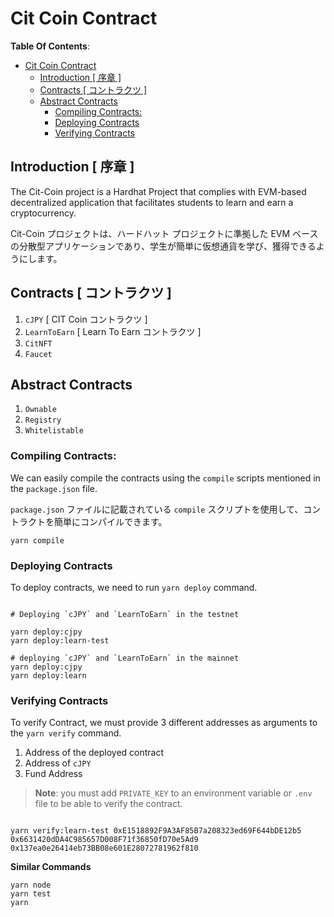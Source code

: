 # Cit Coin Contract

**Table Of Contents**:
- [Cit Coin Contract](#cit-coin-contract)
  - [Introduction \[ 序章 \]](#introduction--序章-)
  - [Contracts \[ コントラクツ \]](#contracts--コントラクツ-)
  - [Abstract Contracts](#abstract-contracts)
    - [Compiling Contracts:](#compiling-contracts)
    - [Deploying Contracts](#deploying-contracts)
    - [Verifying Contracts](#verifying-contracts)


## Introduction [ 序章 ]

The Cit-Coin project is a Hardhat Project that complies with EVM-based decentralized application that facilitates students to learn and earn a cryptocurrency.

Cit-Coin プロジェクトは、ハードハット プロジェクトに準拠した EVM ベースの分散型アプリケーションであり、学生が簡単に仮想通貨を学び、獲得できるようにします。

## Contracts [ コントラクツ ]

1. `cJPY` [ CIT Coin コントラクツ ]
2. `LearnToEarn` [ Learn To Earn コントラクツ ]
3. `CitNFT`
4. `Faucet`

## Abstract Contracts

1. `Ownable`
2. `Registry`
3. `Whitelistable`

### Compiling Contracts:

We can easily compile the contracts using the `compile` scripts mentioned in the `package.json` file.

`package.json` ファイルに記載されている `compile` スクリプトを使用して、コントラクトを簡単にコンパイルできます。

```shell
yarn compile
```

### Deploying Contracts

To deploy contracts, we need to run `yarn deploy` command.

```shell

# Deploying `cJPY` and `LearnToEarn` in the testnet

yarn deploy:cjpy
yarn deploy:learn-test

# deploying `cJPY` and `LearnToEarn` in the mainnet
yarn deploy:cjpy
yarn deploy:learn
```

### Verifying Contracts

To verify Contract, we must provide 3 different addresses as arguments to the
`yarn verify` command.

1. Address of the deployed contract
2. Address of `cJPY`
3. Fund Address

> **Note**: you must add `PRIVATE_KEY` to an environment variable or `.env`
> file to be able to verify the contract.

```shell

yarn verify:learn-test 0xE1518892F9A3AF85B7a208323ed69F644bDE12b5 0x6631420dDA4C985657D008F71f36850fD70e5Ad9 0x137ea0e26414eb73BB08e601E28072781962f810

```

**Similar Commands**

```shell
yarn node
yarn test
yarn
```
